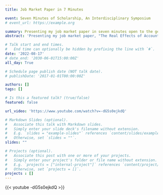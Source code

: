 ```yaml
---
title: Job Market Paper in 7 Minutes

event: Seven Minutes of Scholarship, An Interdisciplinary Symposium
# event_url: https://example.org

summary: Presenting my job market paper in seven minutes open to the general public
abstract: 'Presenting my job market paper, "The Real Effects of Accounting: Evidence from ASC 606", in seven minutes open to the general public'

# Talk start and end times.
#   End time can optionally be hidden by prefixing the line with `#`.
date: '2022-08-17'
# date_end: '2030-06-01T15:00:00Z'
all_day: True

# Schedule page publish date (NOT talk date).
# publishDate: '2017-01-01T00:00:00Z'

authors: []
tags: []

# Is this a featured talk? (true/false)
featured: false

url_video: 'https://www.youtube.com/watch?v=-dG5s0ejkdQ'

# Markdown Slides (optional).
#   Associate this talk with Markdown slides.
#   Simply enter your slide deck's filename without extension.
#   E.g. `slides = "example-slides"` references `content/slides/example-slides.md`.
#   Otherwise, set `slides = ""`.
slides: ""

# Projects (optional).
#   Associate this post with one or more of your projects.
#   Simply enter your project's folder or file name without extension.
#   E.g. `projects = ["internal-project"]` references `content/project/deep-learning/index.md`.
#   Otherwise, set `projects = []`.
projects : []
---
```


{{< youtube -dG5s0ejkdQ >}}